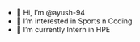 - 👋 Hi, I’m @ayush-94
- 👀 I’m interested in Sports n Coding
- 🌱 I’m currently Intern in HPE

<!---
ayush-94/ayush-94 is a ✨ special ✨ repository because its `README.md` (this file) appears on your GitHub profile.
You can click the Preview link to take a look at your changes.
--->

